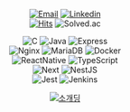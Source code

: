 <div align="center">

[![Email](https://img.shields.io/badge/gwansikk@icloud.com-3693F3?style=flat&logo=icloud&logoColor=white)](mailto:Seorit@icloud.com)
[![Linkedin](https://img.shields.io/badge/GwanSik%20Kim-0A66C2?style=flat&logo=Linkedin&logoColor=white)](https://www.linkedin.com/in/gwansikk/)  
[![Hits](https://hits.seeyoufarm.com/api/count/incr/badge.svg?url=https%3A%2F%2Fgithub.com%2Fgwansikk&count_bg=%2379C83D&title_bg=%23555555&icon=github.svg&icon_color=%23E7E7E7&title=hits&edge_flat=false)](https://hits.seeyoufarm.com)
![Solved.ac](http://mazassumnida.wtf/api/mini/generate_badge?boj=seorit)

![C](https://img.shields.io/badge/C-00599C?style=flat&logo=C&logoColor=white)
![Java](https://img.shields.io/badge/Java-007396?style=flat&logo=Java&logoColor=white)
![Express](https://img.shields.io/badge/Express-000000?style=flat&logo=Express&logoColor=white)  
![Nginx](https://img.shields.io/badge/Nginx-232F3E?style=flat&logo=Nginx&logoColor=white)
![MariaDB](https://img.shields.io/badge/MariaDB-003545?style=flat&logo=MariaDB&logoColor=white)
![Docker](https://img.shields.io/badge/Docker-2496ED?style=flat&logo=Docker&logoColor=white)  
![ReactNative](https://img.shields.io/badge/React%20Native-61DAFB?style=flat&logo=React&logoColor=white)
![TypeScript](https://img.shields.io/badge/TypeScript-3178C6?style=flat&logo=TypeScript&logoColor=white)  
![Next](https://img.shields.io/badge/Next.js-000000?style=flat&logo=Next.js&logoColor=white)
![NestJS](https://img.shields.io/badge/NestJS-E0234E?style=flat&logo=NestJS&logoColor=white)  
![Jest](https://img.shields.io/badge/Jest-C21325?style=flat&logo=Jest&logoColor=white)
![Jenkins](https://img.shields.io/badge/Jenkins-D24939?style=flat&logo=Jenkins&logoColor=white)

<!-- ![PHP](https://img.shields.io/badge/PHP-777BB4?style=flat&logo=php&logoColor=white)
![Python](https://img.shields.io/badge/Python-3766AB?style=flat&logo=Python&logoColor=white)
![Javascript](https://img.shields.io/badge/Javascript-ffb13b?style=flat&logo=javascript&logoColor=white)
![Node](https://img.shields.io/badge/Node.js-339933?style=flat&logo=Node.js&logoColor=white)   -->

[![소개딩](https://img.shields.io/badge/소개딩%20해커톤%20시즌4-최우수-9cf)](https://securecoding.software)

</div>
